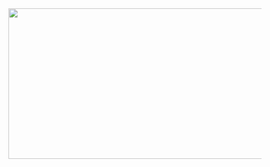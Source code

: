 ## 
<p align="center">
  <img width="7000" height="300" src="https://github.com/user-attachments/assets/f8853f42-ce33-4731-a60c-c17e87496243">
</p>
